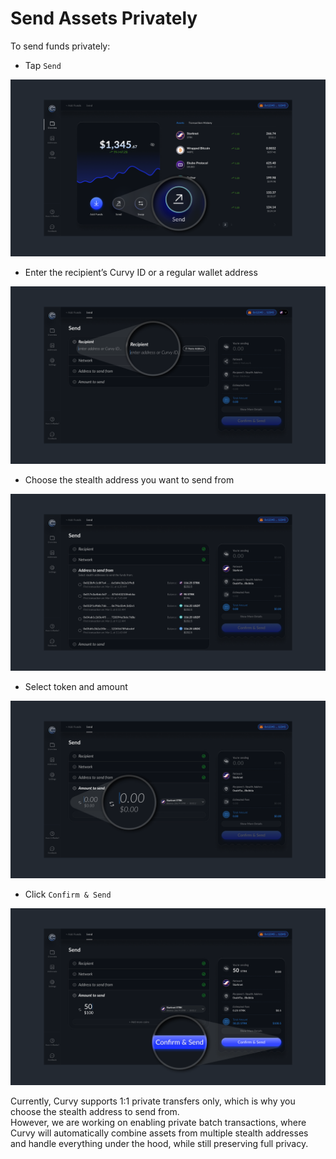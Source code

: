 # Send Assets Privately

To send funds privately:

- Tap `Send`

![Send1](./public/images/send1.png)

- Enter the recipient’s Curvy ID or a regular wallet address
 
![Send2](./public/images/send2.png)

- Choose the stealth address you want to send from

![Send3](./public/images/send3.png)

- Select token and amount
 
![Send4](./public/images/send4.png)

- Click `Confirm & Send`

![Send5](./public/images/send5.png)

Currently, Curvy supports 1:1 private transfers only, which is why you choose the stealth address to send from.  
However, we are working on enabling private batch transactions, where Curvy will automatically combine assets from multiple stealth addresses and handle everything under the hood, while still preserving full privacy.
